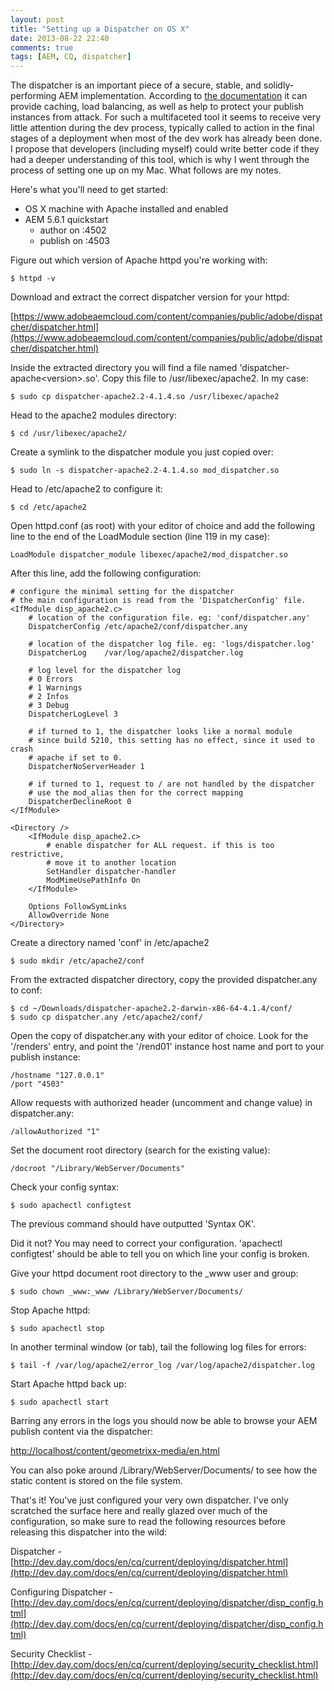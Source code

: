 ```yaml
---
layout: post
title: "Setting up a Dispatcher on OS X"
date: 2013-08-22 22:40
comments: true
tags: [AEM, CQ, dispatcher]
---
```

The dispatcher is an important piece of a secure, stable, and solidly-performing AEM implementation. According to [the documentation](http://dev.day.com/docs/en/cq/current/deploying/dispatcher.html) it can provide caching, load balancing, as well as help to protect your publish instances from attack. For such a multifaceted tool it seems to receive very little attention during the dev process, typically called to action in the final stages of a deployment when most of the dev work has already been done. I propose that developers (including myself) could write better code if they had a deeper understanding of this tool, which is why I went through the process of setting one up on my Mac. What follows are my notes.

Here's what you'll need to get started:

<!-- more -->

- OS X machine with Apache installed and enabled
- AEM 5.6.1 quickstart
	- author on :4502
	- publish on :4503

Figure out which version of Apache httpd you're working with:

	$ httpd -v

Download and extract the correct dispatcher version for your httpd:

[https://www.adobeaemcloud.com/content/companies/public/adobe/dispatcher/dispatcher.html](https://www.adobeaemcloud.com/content/companies/public/adobe/dispatcher/dispatcher.html)

Inside the extracted directory you will find a file named 'dispatcher-apache&lt;version&gt;.so'. Copy this file to /usr/libexec/apache2. In my case:

	$ sudo cp dispatcher-apache2.2-4.1.4.so /usr/libexec/apache2

Head to the apache2 modules directory:

 	$ cd /usr/libexec/apache2/

 Create a symlink to the dispatcher module you just copied over:

 	$ sudo ln -s dispatcher-apache2.2-4.1.4.so mod_dispatcher.so

Head to /etc/apache2 to configure it:

	$ cd /etc/apache2

Open httpd.conf (as root) with your editor of choice and add the following line to the end of the LoadModule section (line 119 in my case):

	LoadModule dispatcher_module libexec/apache2/mod_dispatcher.so

After this line, add the following configuration:

	# configure the minimal setting for the dispatcher
	# the main configuration is read from the 'DispatcherConfig' file.
	<IfModule disp_apache2.c>
	    # location of the configuration file. eg: 'conf/dispatcher.any'
	    DispatcherConfig /etc/apache2/conf/dispatcher.any
	 
	    # location of the dispatcher log file. eg: 'logs/dispatcher.log'
	    DispatcherLog    /var/log/apache2/dispatcher.log
	 
	    # log level for the dispatcher log
	    # 0 Errors
	    # 1 Warnings
	    # 2 Infos
	    # 3 Debug
	    DispatcherLogLevel 3
	 
	    # if turned to 1, the dispatcher looks like a normal module
	    # since build 5210, this setting has no effect, since it used to crash
	    # apache if set to 0.
	    DispatcherNoServerHeader 1
	 
	    # if turned to 1, request to / are not handled by the dispatcher
	    # use the mod_alias then for the correct mapping
	    DispatcherDeclineRoot 0
	</IfModule>
	 
	<Directory />
	    <IfModule disp_apache2.c>
	        # enable dispatcher for ALL request. if this is too restrictive,
	        # move it to another location
	        SetHandler dispatcher-handler
	        ModMimeUsePathInfo On
	    </IfModule>
	 
	    Options FollowSymLinks
	    AllowOverride None
	</Directory>

Create a directory named 'conf' in /etc/apache2

	$ sudo mkdir /etc/apache2/conf

From the extracted dispatcher directory, copy the provided dispatcher.any to conf:

	$ cd ~/Downloads/dispatcher-apache2.2-darwin-x86-64-4.1.4/conf/
	$ sudo cp dispatcher.any /etc/apache2/conf/

Open the copy of dispatcher.any with your editor of choice. Look for the '/renders' entry, and point the '/rend01' instance host name and port to your publish instance:

	/hostname "127.0.0.1"
	/port "4503"

Allow requests with authorized header (uncomment and change value) in dispatcher.any:

	/allowAuthorized "1"

Set the document root directory (search for the existing value):

	/docroot "/Library/WebServer/Documents"

Check your config syntax:

	$ sudo apachectl configtest

The previous command should have outputted 'Syntax OK'. 

Did it not? You may need to correct your configuration. 'apachectl configtest' should be able to tell you on which line your config is broken.

Give your httpd document root directory to the _www user and group:

	$ sudo chown _www:_www /Library/WebServer/Documents/

Stop Apache httpd:

	$ sudo apachectl stop

In another terminal window (or tab), tail the following log files for errors:

	$ tail -f /var/log/apache2/error_log /var/log/apache2/dispatcher.log

Start Apache httpd back up:

	$ sudo apachectl start

Barring any errors in the logs you should now be able to browse your AEM publish content via the dispatcher:

[http://localhost/content/geometrixx-media/en.html](http://localhost/content/geometrixx-media/en.html)

You can also poke around /Library/WebServer/Documents/ to see how the static content is stored on the file system.

That's it! You've just configured your very own dispatcher. I've only scratched the surface here and really glazed over much of the configuration, so make sure to read the following resources before releasing this dispatcher into the wild:

Dispatcher - [http://dev.day.com/docs/en/cq/current/deploying/dispatcher.html](http://dev.day.com/docs/en/cq/current/deploying/dispatcher.html)

Configuring Dispatcher - [http://dev.day.com/docs/en/cq/current/deploying/dispatcher/disp_config.html](http://dev.day.com/docs/en/cq/current/deploying/dispatcher/disp_config.html)

Security Checklist - [http://dev.day.com/docs/en/cq/current/deploying/security_checklist.html](http://dev.day.com/docs/en/cq/current/deploying/security_checklist.html)
